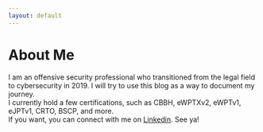 ```yaml
---
layout: default
---
```

# About Me
I am an offensive security professional who transitioned from the legal field to cybersecurity in 2019. I will try to use this blog as a way to document my journey.<br>
I currently hold a few certifications, such as CBBH, eWPTXv2, eWPTv1, eJPTv1, CRTO, BSCP, and more.<br>
If you want, you can connect with me on [Linkedin](https://linkedin.com/in/julio-cfa). See ya!
